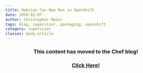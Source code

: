 ```yaml
---
title: Habitat Can Now Run in OpenShift
date: 2018-02-07
author: Christopher Maier
tags: blog, supervisor, packaging, openshift
category: supervisor
classes: body-article
---
```


<h3><p style="text-align: center;">This content has moved to the Chef blog!</p></h3>
<h3><a href="https://blog.chef.io/2018/02/07/habitat-can-now-run-in-openshift"><p style="text-align: center;">Click Here!</p></a></h3>